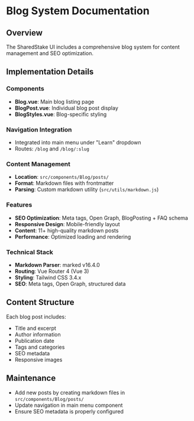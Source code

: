 # Blog System Documentation

## Overview
The SharedStake UI includes a comprehensive blog system for content management and SEO optimization.

## Implementation Details

### Components
- **Blog.vue**: Main blog listing page
- **BlogPost.vue**: Individual blog post display
- **BlogStyles.vue**: Blog-specific styling

### Navigation Integration
- Integrated into main menu under "Learn" dropdown
- Routes: `/blog` and `/blog/:slug`

### Content Management
- **Location**: `src/components/Blog/posts/`
- **Format**: Markdown files with frontmatter
- **Parsing**: Custom markdown utility (`src/utils/markdown.js`)

### Features
- **SEO Optimization**: Meta tags, Open Graph, BlogPosting + FAQ schema
- **Responsive Design**: Mobile-friendly layout
- **Content**: 11+ high-quality markdown posts
- **Performance**: Optimized loading and rendering

### Technical Stack
- **Markdown Parser**: marked v16.4.0
- **Routing**: Vue Router 4 (Vue 3)
- **Styling**: Tailwind CSS 3.4.x
- **SEO**: Meta tags, Open Graph, structured data

## Content Structure
Each blog post includes:
- Title and excerpt
- Author information
- Publication date
- Tags and categories
- SEO metadata
- Responsive images

## Maintenance
- Add new posts by creating markdown files in `src/components/Blog/posts/`
- Update navigation in main menu component
- Ensure SEO metadata is properly configured